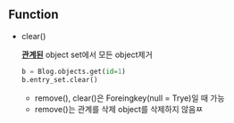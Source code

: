 ## Function



- clear()

  **<u>관계된</u>** object set에서 모든 object제거 

  ```python
  b = Blog.objects.get(id=1)
  b.entry_set.clear()
  ```

  - remove(), clear()은 Foreingkey(null = Trye)일 때 가능
  - remove()는 관계를 삭제 object를 삭제하지 않음ㅉ
